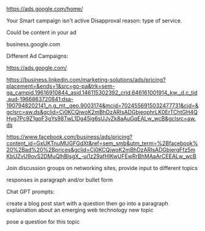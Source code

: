 https://ads.google.com/home/

Your Smart campaign isn't active
Disapproval reason: type of service.


Could be content in your ad



business.google.com



Different Ad Campaigns:

https://ads.google.com/


https://business.linkedin.com/marketing-solutions/ads/pricing?placement=&ends=1&src=go-pa&trk=sem-ga_campid.19616910844_asid.146115302392_crid.646161001914_kw._d.c_tid.aud-1966863720841:dsa-1907948202141_n.g_mt._geo.9003174&mcid=7024556915032477731&cid=&gclsrc=aw.ds&gclid=Cj0KCQjwoK2mBhDzARIsADGbjeophrLK0ErTChtGH4QHyg7Pc9Z1gpF3gYs98TwL1Dg45ig6sUJvZk8aAuGqEALw_wcB&gclsrc=aw.ds


https://www.facebook.com/business/ads/pricing?content_id=GxUKTnuMUGFGdXt&ref=sem_smb&utm_term=%2Bfacebook%20%2Bad%20%2Bprices&gclid=Cj0KCQjwoK2mBhDzARIsADGbjergFfz5mKbUZvU9ovS2DMuQlhBIsgX_-ui1z29afHlKwUFEwRrBhMAaArCEEALw_wcB




Join discussion groups on networking sites, provide input to different topics


responses in paragraph and/or bullet form



Chat GPT prompts:

create a blog post start with a question then go into a paragraph explaination about an emerging web technology new topic


pose a question for this topic




